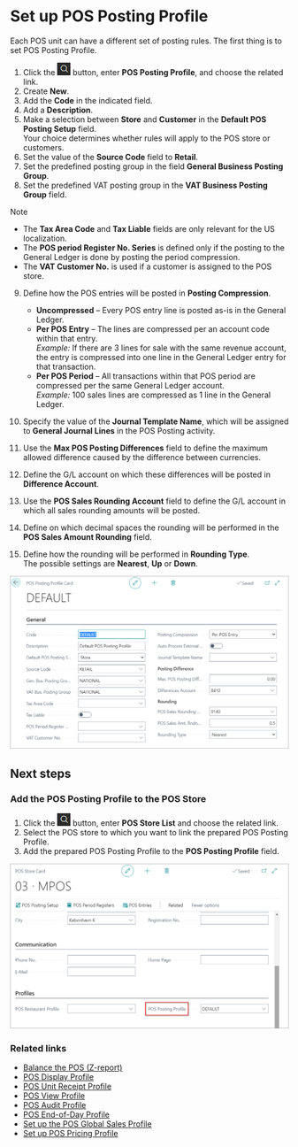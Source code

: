 # Set up POS Posting Profile

Each POS unit can have a different set of posting rules. The first thing is to set POS Posting Profile.

1. Click the ![Lightbulb that opens the Tell Me feature](../../../images/Icons/Lightbulb_icon.png "Tell Me what you want to do") button, enter **POS Posting Profile**, and choose the related link.
2. Create **New**.
3. Add the **Code** in the indicated field.
4. Add a **Description**.
5. Make a selection between **Store** and **Customer** in the **Default POS Posting Setup** field.   
   Your choice determines whether rules will apply to the POS store or customers.
6. Set the value of the **Source Code** field to **Retail**.
7. Set the predefined posting group in the field **General Business Posting Group**. 
8. Set the predefined VAT posting group in the **VAT Business Posting Group** field.

> [!NOTE]
> - The **Tax Area Code** and **Tax Liable** fields are only relevant for the US localization.
> - The **POS period Register No. Series** is defined only if the posting to the General Ledger is done by posting the period compression.
> - The **VAT Customer No.** is used if a customer is assigned to the POS store. 

9. Define how the POS entries will be posted in **Posting Compression**.   
   - **Uncompressed** – Every POS entry line is posted as-is in the General Ledger. 
   - **Per POS Entry** – The lines are compressed per an account code within that entry.        
      *Example:* If there are 3 lines for sale with the same revenue account, the entry is compressed into one line in the General Ledger entry for that transaction. 
   - **Per POS Period** – All transactions within that POS period are compressed per the same General Ledger account.       
      *Example:* 100 sales lines are compressed as 1 line in the General Ledger.

10. Specify the value of the **Journal Template Name**, which will be assigned to **General Journal Lines** in the POS Posting activity.
11. Use the **Max POS Posting Differences** field to define the maximum allowed difference caused by the difference between currencies.
12. Define the G/L account on which these differences will be posted in **Difference Account**.
13. Use the **POS Sales Rounding Account** field to define the G/L account in which all sales rounding amounts will be posted.
14. Define on which decimal spaces the rounding will be performed in the **POS Sales Amount Rounding** field.
15. Define how the rounding will be performed in **Rounding Type**.    
    The possible settings are **Nearest**, **Up** or **Down**.

![POS_posting](../images/POS_posting.png)

## Next steps

### Add the POS Posting Profile to the POS Store

1. Click the ![Lightbulb that opens the Tell Me feature](../../../images/Icons/Lightbulb_icon.png "Tell Me what you want to do") button, enter **POS Store List** and choose the related link.
2. Select the POS store to which you want to link the prepared POS Posting Profile.
3. Add the prepared POS Posting Profile to the **POS Posting Profile** field.

![POS_pos](../images/POS_POS_1.png) 

### Related links

- [Balance the POS (Z-report)](../../posunit/howto/balance_the_pos.md)
- [POS Display Profile](../reference/POS_Display_profile.md)
- [POS Unit Receipt Profile](../reference/POS_unit_Receipt_profile.md)
- [POS View Profile](../reference/POS_view_profile.md)
- [POS Audit Profile](../reference/POS_audit_profile.md)
- [POS End-of-Day Profile](../reference/POS_End_of_Day_Profile.md)
- [Set up the POS Global Sales Profile](POS_Global.md)
- [Set up POS Pricing Profile](POS_Pricing_profile.md)
